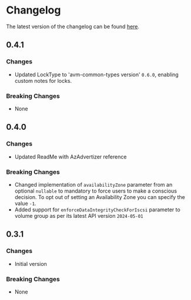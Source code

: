 # Changelog

The latest version of the changelog can be found [here](https://github.com/Azure/bicep-registry-modules/blob/main/avm/res/elastic-san/elastic-san/CHANGELOG.md).

## 0.4.1

### Changes

- Updated LockType to 'avm-common-types version' `0.6.0`, enabling custom notes for locks.

### Breaking Changes

- None

## 0.4.0

### Changes

- Updated ReadMe with AzAdvertizer reference

### Breaking Changes

- Changed implementation of `availabilityZone` parameter from an optional `nullable` to mandatory to force users to make a conscious decision. To opt out of setting an Availability Zone you can specify the value `-1`.
- Added support for `enforceDataIntegrityCheckForIscsi` parameter to volume group as per its latest API version `2024-05-01`

## 0.3.1

### Changes

- Initial version

### Breaking Changes

- None
